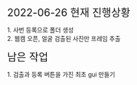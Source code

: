 <font size = 5>2022-06-26 현재 진행상황</font>
<p>1. 사번 등록으로 폴더 생성<br>
2. 웹캠 오픈, 얼굴 검출된 사진만 프레임 추출</p>

<font size = 5>남은 작업</font>
<p>1. 검출과 등록 버튼을 가진 최초 gui 만들기<br>